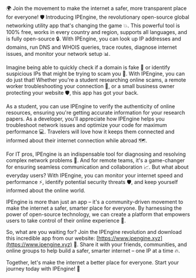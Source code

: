 🌍 Join the movement to make the internet a safer, more transparent place for everyone! 🛡️ Introducing IPEngine, the revolutionary open-source global networking utility app that's changing the game 💥. This powerful tool is 100% free, works in every country and region, supports all languages, and is fully open-source 🔒. With IPEngine, you can look up IP addresses and domains, run DNS and WHOIS queries, trace routes, diagnose internet issues, and monitor your network setup 📊.

Imagine being able to quickly check if a domain is fake 👀 or identify suspicious IPs that might be trying to scam you 💸. With IPEngine, you can do just that! Whether you're a student researching online scams, a remote worker troubleshooting your connection 📱, or a small business owner protecting your website 🛡️, this app has got your back.

As a student, you can use IPEngine to verify the authenticity of online resources, ensuring you're getting accurate information for your research papers. As a developer, you'll appreciate how IPEngine helps you troubleshoot network issues and optimize your code for maximum performance 💻. Travelers will love how it keeps them connected and informed about their internet connection while abroad 🗺️.

For IT pros, IPEngine is an indispensable tool for diagnosing and resolving complex network problems 🔧. And for remote teams, it's a game-changer for ensuring seamless communication and collaboration 📈. But what about everyday users? With IPEngine, you can monitor your internet speed and performance ⚡️, identify potential security threats 🛡️, and keep yourself informed about the online world.

IPEngine is more than just an app – it's a community-driven movement to make the internet a safer, smarter place for everyone. By harnessing the power of open-source technology, we can create a platform that empowers users to take control of their online experience 🌟.

So, what are you waiting for? Join the IPEngine revolution and download this incredible app from our website: [https://www.ipengine.xyz](https://www.ipengine.xyz) 📲. Share it with your friends, communities, and online groups to help build a safer, smarter internet – one IP at a time 🔥.

Together, let's make the internet a better place for everyone. Start your journey today with IPEngine! 💪